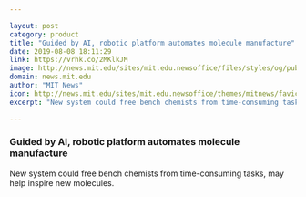 ```yaml
---

layout: post
category: product
title: "Guided by AI, robotic platform automates molecule manufacture"
date: 2019-08-08 18:11:29
link: https://vrhk.co/2MKlkJM
image: http://news.mit.edu/sites/mit.edu.newsoffice/files/styles/og/public/images/2019/MIT-Auto-Chemical-Synthesis-01.jpg
domain: news.mit.edu
author: "MIT News"
icon: http://news.mit.edu/sites/mit.edu.newsoffice/themes/mitnews/favicon.ico
excerpt: "New system could free bench chemists from time-consuming tasks, may help inspire new molecules."

---
```


### Guided by AI, robotic platform automates molecule manufacture

New system could free bench chemists from time-consuming tasks, may help inspire new molecules.